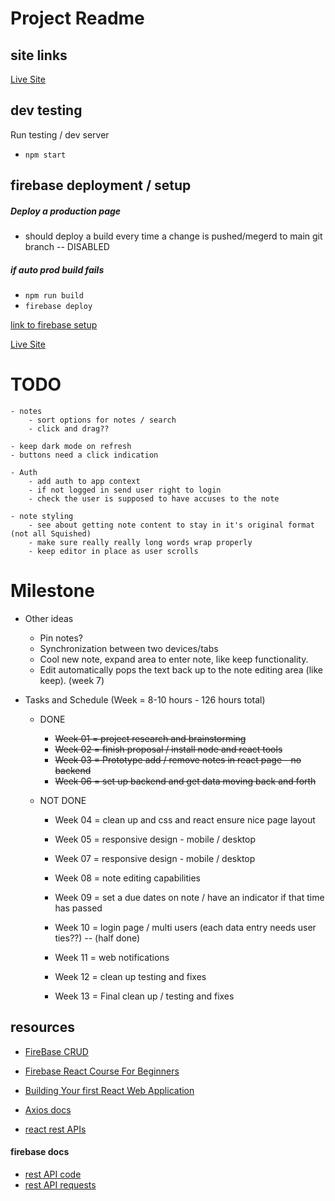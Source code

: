 # Project Readme

## site links
[Live Site](https://noted-eeafd.web.app) 

## dev testing 
Run testing  / dev server
- `npm start`

## firebase deployment / setup

##### Deploy a production page
- should deploy a build every time a change is pushed/megerd to main git branch -- DISABLED

##### if auto prod build fails
- `npm run build`
- `firebase deploy`

[link to firebase setup](https://www.freecodecamp.org/news/how-to-deploy-a-react-app-with-firebase/)

[Live Site](https://noted-eeafd.web.app)

# TODO
```
- notes
    - sort options for notes / search
    - click and drag??

- keep dark mode on refresh
- buttons need a click indication

- Auth
    - add auth to app context
    - if not logged in send user right to login
    - check the user is supposed to have accuses to the note

- note styling
    - see about getting note content to stay in it's original format (not all Squished)
    - make sure really really long words wrap properly
    - keep editor in place as user scrolls
```


# Milestone
- Other ideas
    - Pin notes?
    - Synchronization between two devices/tabs
    - Cool new note, expand area to enter note, like keep functionality.
    - Edit automatically pops the text back up to the note editing area (like keep). (week 7)

- Tasks and Schedule (Week = 8-10 hours - 126 hours total)

    - DONE
        - ~~Week 01 = project research and brainstorming~~
        - ~~Week 02 = finish proposal / install node and react tools~~
        - ~~Week 03 = Prototype add / remove notes in react page - no backend~~
        - ~~Week 06 = set up backend and get data moving back and forth~~

    - NOT DONE
        - Week 04 = clean up and css and react ensure nice page layout
        - Week 05 = responsive design - mobile / desktop
        - Week 07 = responsive design - mobile / desktop
        - Week 08 = note editing capabilities

        - Week 09 = set a due dates on note / have an indicator if that time has passed
        - Week 10 = login page / multi users (each data entry needs user ties??) -- (half done)
        - Week 11 = web notifications
        - Week 12 = clean up testing and fixes
        - Week 13 = Final clean up / testing and fixes


## resources
- [FireBase CRUD](https://www.youtube.com/watch?v=2hR-uWjBAgw)

- [Firebase React Course For Beginners](https://www.youtube.com/watch?v=2hR-uWjBAgw)
- [Building Your first React Web Application](https://www.youtube.com/watch?v=NzpbupWoIV4)
- [Axios docs](https://axios-http.com/docs/api_intro)
- [react rest APIs](https://www.freecodecamp.org/news/how-work-with-restful-apis-in-react-simplified-steps-and-practical-examples/#heading-31-the-fetch-api)

#### firebase docs
- [rest API code](https://firebase.google.com/docs/firestore/use-rest-api#making_rest_calls)
- [rest API requests](https://firebase.google.com/docs/firestore/reference/rest/)


